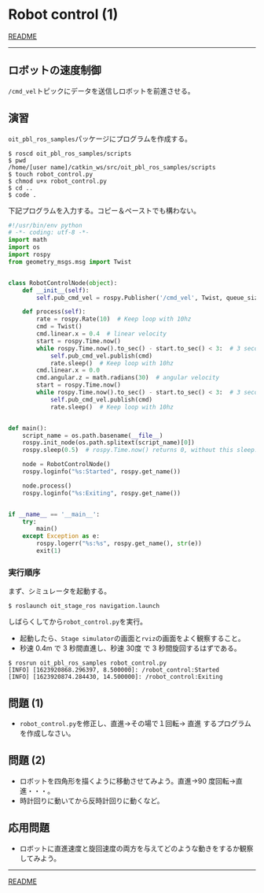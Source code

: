 # Robot control (1)

[README](../README.md)

---

## ロボットの速度制御

`/cmd_vel`トピックにデータを送信しロボットを前進させる。

## 演習

`oit_pbl_ros_samples`パッケージにプログラムを作成する。

```shell
$ roscd oit_pbl_ros_samples/scripts
$ pwd
/home/[user name]/catkin_ws/src/oit_pbl_ros_samples/scripts
$ touch robot_control.py
$ chmod u+x robot_control.py
$ cd ..
$ code .
```

下記プログラムを入力する。コピー＆ペーストでも構わない。

```python
#!/usr/bin/env python
# -*- coding: utf-8 -*-
import math
import os
import rospy
from geometry_msgs.msg import Twist


class RobotControlNode(object):
    def __init__(self):
        self.pub_cmd_vel = rospy.Publisher('/cmd_vel', Twist, queue_size=10)

    def process(self):
        rate = rospy.Rate(10)  # Keep loop with 10hz
        cmd = Twist()
        cmd.linear.x = 0.4  # linear velocity
        start = rospy.Time.now()
        while rospy.Time.now().to_sec() - start.to_sec() < 3:  # 3 seconds
            self.pub_cmd_vel.publish(cmd)
            rate.sleep()  # Keep loop with 10hz
        cmd.linear.x = 0.0
        cmd.angular.z = math.radians(30)  # angular velocity
        start = rospy.Time.now()
        while rospy.Time.now().to_sec() - start.to_sec() < 3:  # 3 seconds
            self.pub_cmd_vel.publish(cmd)
            rate.sleep()  # Keep loop with 10hz


def main():
    script_name = os.path.basename(__file__)
    rospy.init_node(os.path.splitext(script_name)[0])
    rospy.sleep(0.5)  # rospy.Time.now() returns 0, without this sleep.

    node = RobotControlNode()
    rospy.loginfo("%s:Started", rospy.get_name())

    node.process()
    rospy.loginfo("%s:Exiting", rospy.get_name())


if __name__ == '__main__':
    try:
        main()
    except Exception as e:
        rospy.logerr("%s:%s", rospy.get_name(), str(e))
        exit(1)
```

### 実行順序

まず、シミュレータを起動する。

```shell
$ roslaunch oit_stage_ros navigation.launch
```

しばらくしてから`robot_control.py`を実行。

- 起動したら、`Stage simulator`の画面と`rviz`の画面をよく観察すること。
- 秒速 0.4m で 3 秒間直進し、秒速 30度 で 3 秒間旋回するはずである。

```shell
$ rosrun oit_pbl_ros_samples robot_control.py
[INFO] [1623920868.296397, 8.500000]: /robot_control:Started
[INFO] [1623920874.284430, 14.500000]: /robot_control:Exiting
```

## 問題 (1)

- `robot_control.py`を修正し、直進->その場で１回転-> 直進 するプログラムを作成しなさい。

## 問題 (2)

- ロボットを四角形を描くように移動させてみよう。直進->90 度回転->直進・・・。
- 時計回りに動いてから反時計回りに動くなど。

## 応用問題

- ロボットに直進速度と旋回速度の両方を与えてどのような動きをするか観察してみよう。

---

[README](../README.md)
